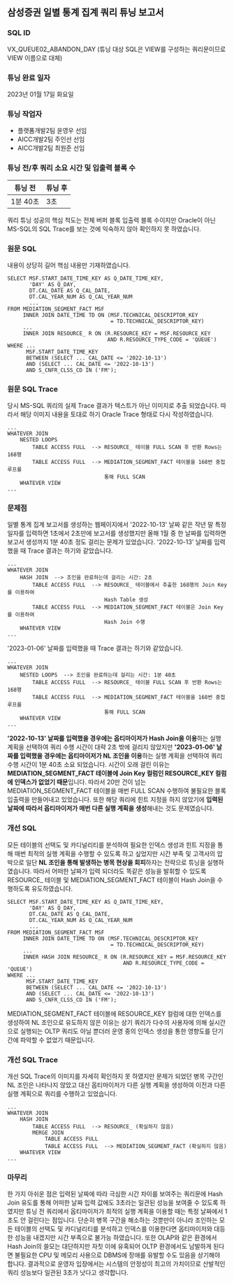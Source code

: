 ## 삼성증권 일별 통계 집계 쿼리 튜닝 보고서
### SQL ID
VX_QUEUE02_ABANDON_DAY
(튜닝 대상 SQL은 VIEW를 구성하는 쿼리문이므로 VIEW 이름으로 대체)
### 튜닝 완료 일자
2023년 01월 17일 화요일
### 튜닝 작업자
- 플랫폼개발2팀 윤영우 선임
- AICC개발2팀 주인선 선임
- AICC개발2팀 최원준 선임
### 튜닝 전/후 쿼리 소요 시간 및 입출력 블록 수
| 튜닝 전   | 튜닝 후 |
|--------|------|
| 1분 40초 | 3초   |
쿼리 튜닝 성공의 핵심 척도는 전체 버퍼 블록 입출력 블록 수이지만 Oracle이 아닌 MS-SQL의 SQL Trace를 보는 것에 익숙하지 않아 확인하지 못 하였습니다.
### 원문 SQL
내용이 상당히 길어 핵심 내용만 기재하였습니다.
```mysql-sql
SELECT MSF.START_DATE_TIME_KEY AS Q_DATE_TIME_KEY,
       'DAY' AS Q_DAY,
       DT.CAL_DATE AS Q_CAL_DATE,
       DT.CAL_YEAR_NUM AS Q_CAL_YEAR_NUM
       ...
FROM MEDIATION_SEGMENT_FACT MSF
     INNER JOIN DATE_TIME TD ON (MSF.TECHNICAL_DESCRIPTOR_KEY 
                                 = TD.TECHNICAL_DESCRIPTOR_KEY)
     ...
     INNER JOIN RESOURCE_ R ON (R.RESOURCE_KEY = MSF.RESOURCE_KEY 
                                AND R.RESOURCE_TYPE_CODE = 'QUEUE')
WHERE ...
      MSF.START_DATE_TIME_KEY 
      BETWEEN (SELECT ... CAL_DATE <= '2022-10-13') 
      AND (SELECT ... CAL_DATE <= '2022-10-13')
      AND S_CNFR_CLSS_CD IN ('FM');
```
### 원문 SQL Trace
당시 MS-SQL 쿼리의 실제 Trace 결과가 텍스트가 아닌 이미지로 추출 되었습니다. 따라서 해당 이미지 내용을 토대로 하기 Oracle Trace 형태로 다시
작성하였습니다.
```oracle-sql
...
WHATEVER JOIN
    NESTED LOOPS
        TABLE ACCESS FULL  --> RESOURCE_ 테이블 FULL SCAN 후 반환 Rows는 168행
        TABLE ACCESS FULL  --> MEDIATION_SEGMENT_FACT 테이블을 168번 중첩 루프를 
                               통해 FULL SCAN
    WHATEVER VIEW
...
```
### 문제점
일별 통계 집계 보고서를 생성하는 웹페이지에서 '2022-10-13' 날짜 같은 작년 말 특정 일자를 입력하면 1초에서 2초만에 보고서를 생성했지만
올해 1월 중 한 날짜를 입력하면 보고서 생성까지 1분 40초 정도 걸리는 문제가 있었습니다. '2022-10-13' 날짜를 입력했을 때 Trace 결과는
하기와 같았습니다.
```oracle-sql
...
WHATEVER JOIN
    HASH JOIN  --> 조인을 완료하는데 걸리는 시간: 2초
        TABLE ACCESS FULL  --> RESOURCE_ 테이블에서 추출한 168행의 Join Key를 이용하여 
                               Hash Table 생성
        TABLE ACCESS FULL  --> MEDIATION_SEGMENT_FACT 테이블은 Join Key를 이용하여 
                               Hash Join 수행
    WHATEVER VIEW
...
```
'2023-01-06' 날짜를 입력했을 때 Trace 결과는 하기와 같았습니다.
```oracle-sql
...
WHATEVER JOIN
    NESTED LOOPS  --> 조인을 완료하는데 걸리는 시간: 1분 40초
        TABLE ACCESS FULL  --> RESOURCE_ 테이블 FULL SCAN 후 반환 Rows는 168행
        TABLE ACCESS FULL  --> MEDIATION_SEGMENT_FACT 테이블을 168번 중첩 루프를 
                               통해 FULL SCAN
    WHATEVER VIEW
...
```
**'2022-10-13' 날짜를 입력했을 경우에는 옵티마이저가 Hash Join을 이용**하는 실행 계획을 선택하여 쿼리 수행 시간이 대략 2초 밖에 걸리지 않았지만
**'2023-01-06' 날짜를 입력했을 경우에는 옵티마이저가 NL 조인을 이용**하는 실행 계획을 선택하여 쿼리 수행 시간이 1분 40초 소요 되었습니다.
시간이 오래 걸린 이유는 **MEDIATION_SEGMENT_FACT 테이블에 Join Key 컬럼인 RESOURCE_KEY 컬럼에 인덱스가 없었기 때문**입니다. 따라서 20만 건이
넘는 MEDIATION_SEGMENT_FACT 테이블을 매번 FULL SCAN 수행하여 불필요한 블록 입출력을 만들어내고 있었습니다. 또한 해당 쿼리에 힌트 지정을
하지 않았기에 **입력된 날짜에 따라서 옵티마이저가 매번 다른 실행 계획을 생성**해내는 것도 문제였습니다.
### 개선 SQL
모든 테이블의 선택도 및 카디널리티를 분석하여 필요한 인덱스 생성과 힌트 지정을 통해 매번 최적의 실행 계획을 수행할 수 있도록 하고 싶었지만 시간
부족 및 고객사의 압박으로 일단 **NL 조인을 통해 발생하는 병목 현상을 회피**하자는 전략으로 튜닝을 실행하였습니다. 따라서 어떠한 날짜가 입력
되더라도 똑같은 성능을 발휘할 수 있도록 RESOURCE_ 테이블 및 MEDIATION_SEGMENT_FACT 테이블이 Hash Join을 수행하도록 유도하였습니다.
```mysql-sql
SELECT MSF.START_DATE_TIME_KEY AS Q_DATE_TIME_KEY,
       'DAY' AS Q_DAY,
       DT.CAL_DATE AS Q_CAL_DATE,
       DT.CAL_YEAR_NUM AS Q_CAL_YEAR_NUM
       ...
FROM MEDIATION_SEGMENT_FACT MSF
     INNER JOIN DATE_TIME TD ON (MSF.TECHNICAL_DESCRIPTOR_KEY 
                                 = TD.TECHNICAL_DESCRIPTOR_KEY)
     ...
     INNER HASH JOIN RESOURCE_ R ON (R.RESOURCE_KEY = MSF.RESOURCE_KEY 
                                     AND R.RESOURCE_TYPE_CODE = 'QUEUE')
WHERE ...
      MSF.START_DATE_TIME_KEY 
      BETWEEN (SELECT ... CAL_DATE <= '2022-10-13') 
      AND (SELECT ... CAL_DATE <= '2022-10-13')
      AND S_CNFR_CLSS_CD IN ('FM');
```
MEDIATION_SEGMENT_FACT 테이블에 RESOURCE_KEY 컬럼에 대한 인덱스를 생성하여 NL 조인으로 유도하지 않은 이유는 상기 쿼리가 다수의 사용자에
의해 실시간으로 실행되는 OLTP 쿼리도 아닐 뿐더러 운영 중의 인덱스 생성을 통한 영향도를 단기간에 파악할 수 없었기 때문입니다.
### 개선 SQL Trace
개선 SQL Trace의 이미지를 자세히 확인하지 못 하였지만 문제가 되었던 병목 구간인 NL 조인은 나타나지 않았고 대신 옵티마이저가 다른 실행 계획을
생성하여 이전과 다른 실행 계획으로 쿼리를 수행하고 있었습니다.
```oracle-sql
...
WHATEVER JOIN
    HASH JOIN
        TABLE ACCESS FULL  --> RESOURCE_ (확실하지 않음)
        MERGE JOIN
            TABLE ACCESS FULL
            TABLE ACCESS FULL  --> MEDIATION_SEGMENT_FACT (확실하지 않음)
    WHATEVER VIEW
...
```
### 마무리
한 가지 아쉬운 점은 입력된 날짜에 따라 극심한 시간 차이를 보여주는 쿼리문에 Hash Join 유도를 통해 어떠한 날짜 입력 값에도 3초라는
일관된 성능을 보여줄 수 있도록 하였지만 튜닝 전 쿼리에서 옵티마이저가 최적의 실행 계획을 이용할 때는 특정 날짜에서 1초도 안 걸린다는 점입니다.
단순히 병목 구간을 해소하는 것뿐만이 아니라 조인하는 모든 테이블의 선택도 및 카디널리티를 분석하고 인덱스를 이용한다면 옵티마이저와 대등한
성능을 내겠지만 시간 부족으로 불가능 하였습니다. 또한 OLAP와 같은 환경에서 Hash Join의 쓸모는 대단하지만 자칫 이에 유혹되어 OLTP 환경에서도
남발하게 된다면 불필요한 CPU 및 메모리 사용으로 DBMS에 장애를 유발할 수도 있음을 상기해야 합니다. 결과적으로 운영자 입장에서는 시스템의 안정성이
최고의 가치이므로 산발적인 쿼리 성능보다 일관된 3초가 낫다고 생각합니다.